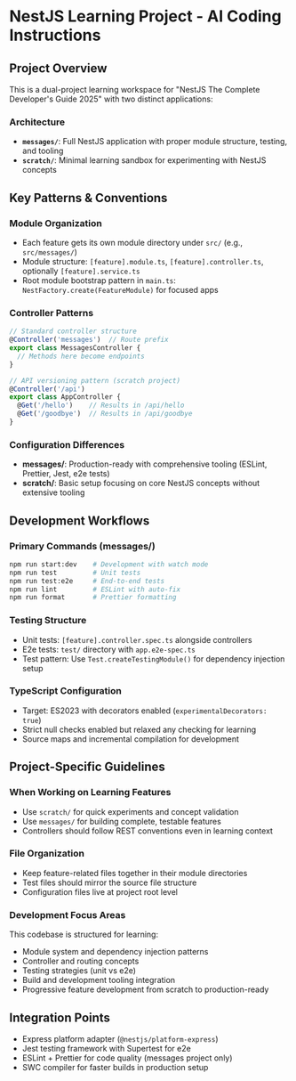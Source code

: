 # NestJS Learning Project - AI Coding Instructions

## Project Overview

This is a dual-project learning workspace for "NestJS The Complete Developer's Guide 2025" with two distinct applications:

### Architecture

- **`messages/`**: Full NestJS application with proper module structure, testing, and tooling
- **`scratch/`**: Minimal learning sandbox for experimenting with NestJS concepts

## Key Patterns & Conventions

### Module Organization

- Each feature gets its own module directory under `src/` (e.g., `src/messages/`)
- Module structure: `[feature].module.ts`, `[feature].controller.ts`, optionally `[feature].service.ts`
- Root module bootstrap pattern in `main.ts`: `NestFactory.create(FeatureModule)` for focused apps

### Controller Patterns

```typescript
// Standard controller structure
@Controller('messages')  // Route prefix
export class MessagesController {
  // Methods here become endpoints
}

// API versioning pattern (scratch project)
@Controller('/api')
export class AppController {
  @Get('/hello')    // Results in /api/hello
  @Get('/goodbye')  // Results in /api/goodbye
}
```

### Configuration Differences

- **messages/**: Production-ready with comprehensive tooling (ESLint, Prettier, Jest, e2e tests)
- **scratch/**: Basic setup focusing on core NestJS concepts without extensive tooling

## Development Workflows

### Primary Commands (messages/)

```bash
npm run start:dev    # Development with watch mode
npm run test         # Unit tests
npm run test:e2e     # End-to-end tests
npm run lint         # ESLint with auto-fix
npm run format       # Prettier formatting
```

### Testing Structure

- Unit tests: `[feature].controller.spec.ts` alongside controllers
- E2e tests: `test/` directory with `app.e2e-spec.ts`
- Test pattern: Use `Test.createTestingModule()` for dependency injection setup

### TypeScript Configuration

- Target: ES2023 with decorators enabled (`experimentalDecorators: true`)
- Strict null checks enabled but relaxed any checking for learning
- Source maps and incremental compilation for development

## Project-Specific Guidelines

### When Working on Learning Features

- Use `scratch/` for quick experiments and concept validation
- Use `messages/` for building complete, testable features
- Controllers should follow REST conventions even in learning context

### File Organization

- Keep feature-related files together in their module directories
- Test files should mirror the source file structure
- Configuration files live at project root level

### Development Focus Areas

This codebase is structured for learning:

- Module system and dependency injection patterns
- Controller and routing concepts
- Testing strategies (unit vs e2e)
- Build and development tooling integration
- Progressive feature development from scratch to production-ready

## Integration Points

- Express platform adapter (`@nestjs/platform-express`)
- Jest testing framework with Supertest for e2e
- ESLint + Prettier for code quality (messages project only)
- SWC compiler for faster builds in production setup
